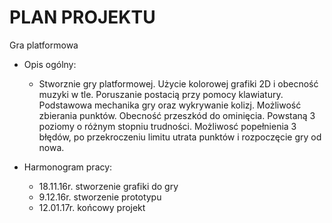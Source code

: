 # PLAN PROJEKTU

Gra platformowa

* Opis ogólny:
  - Stworznie gry platformowej. Użycie kolorowej grafiki 2D i obecność muzyki w tle. Poruszanie postacią przy pomocy klawiatury. Podstawowa mechanika gry oraz wykrywanie kolizj. Możliwość zbierania punktów. Obecność przeszkód do ominięcia. Powstaną 3 poziomy o różnym stopniu trudności. Możliwosć popełnienia 3 błędów, po przekroczeniu limitu utrata punktów i rozpoczęcie gry od nowa.
  
* Harmonogram pracy:
  - 18.11.16r. stworzenie grafiki do gry
  - 9.12.16r. stworzenie prototypu
  - 12.01.17r. końcowy projekt 
